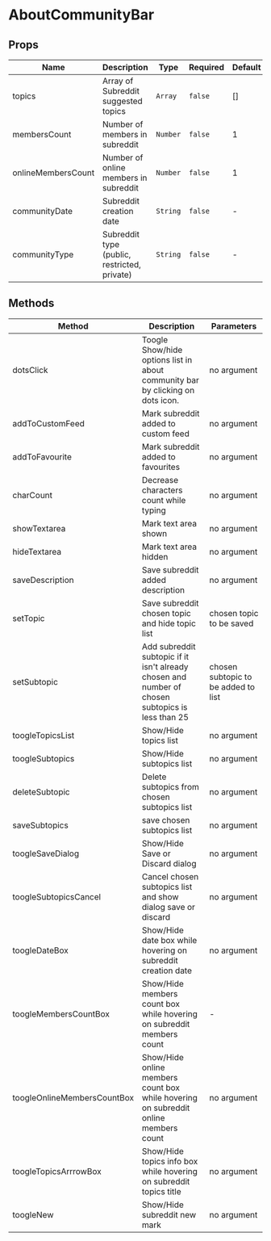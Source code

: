 # AboutCommunityBar

## Props

<!-- @vuese:AboutCommunityBar:props:start -->
|Name|Description|Type|Required|Default|
|---|---|---|---|---|
|topics|Array of Subreddit suggested topics|`Array`|`false`|[]|
|membersCount|Number of members in subreddit|`Number`|`false`|1|
|onlineMembersCount|Number of online members in subreddit|`Number`|`false`|1|
|communityDate|Subreddit creation date|`String`|`false`|-|
|communityType|Subreddit type (public, restricted, private)|`String`|`false`|-|

<!-- @vuese:AboutCommunityBar:props:end -->


## Methods

<!-- @vuese:AboutCommunityBar:methods:start -->
|Method|Description|Parameters|
|---|---|---|
|dotsClick|Toogle Show/hide options list in about community bar by clicking on dots icon.|no argument|
|addToCustomFeed|Mark subreddit added to custom feed|no argument|
|addToFavourite|Mark subreddit added to favourites|no argument|
|charCount|Decrease characters count while typing|no argument|
|showTextarea|Mark text area shown|no argument|
|hideTextarea|Mark text area hidden|no argument|
|saveDescription|Save subreddit added description|no argument|
|setTopic|Save subreddit chosen topic and hide topic list|chosen topic to be saved|
|setSubtopic|Add subreddit subtopic if it isn't already chosen and number of chosen subtopics is less than 25|chosen subtopic to be added to list|
|toogleTopicsList|Show/Hide topics list|no argument|
|toogleSubtopics|Show/Hide subtopics list|no argument|
|deleteSubtopic|Delete subtopics from chosen subtopics list|no argument|
|saveSubtopics|save chosen subtopics list|no argument|
|toogleSaveDialog|Show/Hide Save or Discard dialog|no argument|
|toogleSubtopicsCancel|Cancel chosen subtopics list and show dialog save or discard|no argument|
|toogleDateBox|Show/Hide date box while hovering on subreddit creation date|no argument|
|toogleMembersCountBox|Show/Hide members count box while hovering on subreddit members count|-|
|toogleOnlineMembersCountBox|Show/Hide online members count box while hovering on subreddit online members count|no argument|
|toogleTopicsArrrowBox|Show/Hide topics info box while hovering on subreddit topics title|no argument|
|toogleNew|Show/Hide subreddit new mark|no argument|

<!-- @vuese:AboutCommunityBar:methods:end -->



